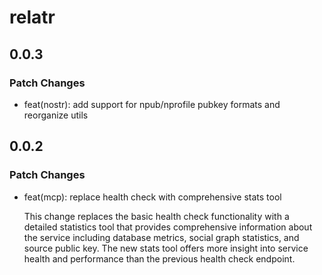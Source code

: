 # relatr

## 0.0.3

### Patch Changes

- feat(nostr): add support for npub/nprofile pubkey formats and reorganize utils

## 0.0.2

### Patch Changes

- feat(mcp): replace health check with comprehensive stats tool

  This change replaces the basic health check functionality with a detailed statistics tool that provides comprehensive information about the service including database metrics, social graph statistics, and source public key. The new stats tool offers more insight into service health and performance than the previous health check endpoint.

